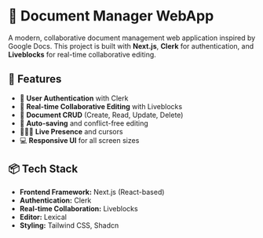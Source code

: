 # 📄 Document Manager WebApp

A modern, collaborative document management web application inspired by Google Docs. This project is built with **Next.js**, **Clerk** for authentication, and **Liveblocks** for real-time collaborative editing.

## 🔧 Features

- 🔐 **User Authentication** with Clerk
- 📝 **Real-time Collaborative Editing** with Liveblocks
- 📁 **Document CRUD** (Create, Read, Update, Delete)
- 🧠 **Auto-saving** and conflict-free editing
- 🧑‍🤝‍🧑 **Live Presence** and cursors
- 💻 **Responsive UI** for all screen sizes

## 📦 Tech Stack

- **Frontend Framework:** Next.js (React-based)
- **Authentication:** Clerk
- **Real-time Collaboration:** Liveblocks
- **Editor:** Lexical
- **Styling:** Tailwind CSS, Shadcn